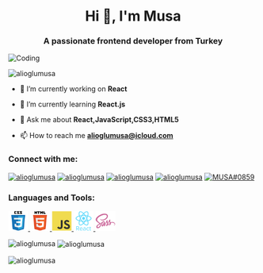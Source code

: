 <h1 align="center">Hi 👋, I'm Musa</h1>
<h3 align="center">A passionate frontend developer from Turkey</h3>
<img align="rgiht" alt="Coding" width="400" src="https://miro.medium.com/max/1360/1*IRGHmiGsa16stedQvIaZfw.gif">
<p align="left"> <img src="https://komarev.com/ghpvc/?username=alioglumusa&label=Profile%20views&color=0e75b6&style=flat" alt="alioglumusa" /> </p>

- 🔭 I’m currently working on **React**

- 🌱 I’m currently learning **React.js**

- 💬 Ask me about **React,JavaScript,CSS3,HTML5**

- 📫 How to reach me **alioglumusa@icloud.com**

<h3 align="left">Connect with me:</h3>
<p align="left">
<a href="https://codepen.io/alioglumusa" target="blank"><img align="center" src="https://raw.githubusercontent.com/rahuldkjain/github-profile-readme-generator/master/src/images/icons/Social/codepen.svg" alt="alioglumusa" height="30" width="40" /></a>
<a href="https://linkedin.com/in/alioglumusa" target="blank"><img align="center" src="https://raw.githubusercontent.com/rahuldkjain/github-profile-readme-generator/master/src/images/icons/Social/linked-in-alt.svg" alt="alioglumusa" height="30" width="40" /></a>
<a href="https://codesandbox.com/alioglumusa" target="blank"><img align="center" src="https://raw.githubusercontent.com/rahuldkjain/github-profile-readme-generator/master/src/images/icons/Social/codesandbox.svg" alt="alioglumusa" height="30" width="40" /></a>
<a href="https://medium.com/alioglumusa" target="blank"><img align="center" src="https://raw.githubusercontent.com/rahuldkjain/github-profile-readme-generator/master/src/images/icons/Social/medium.svg" alt="alioglumusa" height="30" width="40" /></a>
<a href="https://discord.gg/MUSA#0859" target="blank"><img align="center" src="https://raw.githubusercontent.com/rahuldkjain/github-profile-readme-generator/master/src/images/icons/Social/discord.svg" alt="MUSA#0859" height="30" width="40" /></a>
</p>

<h3 align="left">Languages and Tools:</h3>
<p align="left"> <a href="https://www.w3schools.com/css/" target="_blank" rel="noreferrer"> <img src="https://raw.githubusercontent.com/devicons/devicon/master/icons/css3/css3-original-wordmark.svg" alt="css3" width="40" height="40"/> </a> <a href="https://www.w3.org/html/" target="_blank" rel="noreferrer"> <img src="https://raw.githubusercontent.com/devicons/devicon/master/icons/html5/html5-original-wordmark.svg" alt="html5" width="40" height="40"/> </a> <a href="https://developer.mozilla.org/en-US/docs/Web/JavaScript" target="_blank" rel="noreferrer"> <img src="https://raw.githubusercontent.com/devicons/devicon/master/icons/javascript/javascript-original.svg" alt="javascript" width="40" height="40"/> </a> <a href="https://reactjs.org/" target="_blank" rel="noreferrer"> <img src="https://raw.githubusercontent.com/devicons/devicon/master/icons/react/react-original-wordmark.svg" alt="react" width="40" height="40"/> </a> <a href="https://sass-lang.com" target="_blank" rel="noreferrer"> <img src="https://raw.githubusercontent.com/devicons/devicon/master/icons/sass/sass-original.svg" alt="sass" width="40" height="40"/> </a> </p>

<p><img align="left" src="https://github-readme-stats.vercel.app/api/top-langs?username=alioglumusa&show_icons=true&locale=en&layout=compact" alt="alioglumusa" /></p>

<p>&nbsp;<img align="center" src="https://github-readme-stats.vercel.app/api?username=alioglumusa&show_icons=true&locale=en" alt="alioglumusa" /></p>

<p><img align="center" src="https://github-readme-streak-stats.herokuapp.com/?user=alioglumusa&" alt="alioglumusa" /></p>
